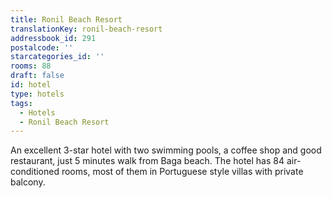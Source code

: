 ```yaml
---
title: Ronil Beach Resort
translationKey: ronil-beach-resort
addressbook_id: 291
postalcode: ''
starcategories_id: ''
rooms: 88
draft: false
id: hotel
type: hotels
tags:
  - Hotels
  - Ronil Beach Resort
---
```

An excellent 3-star hotel with two swimming pools, a coffee shop and good restaurant, just 5 minutes walk from Baga beach. The hotel has 84 air-conditioned rooms, most of them in Portuguese style villas with private balcony.